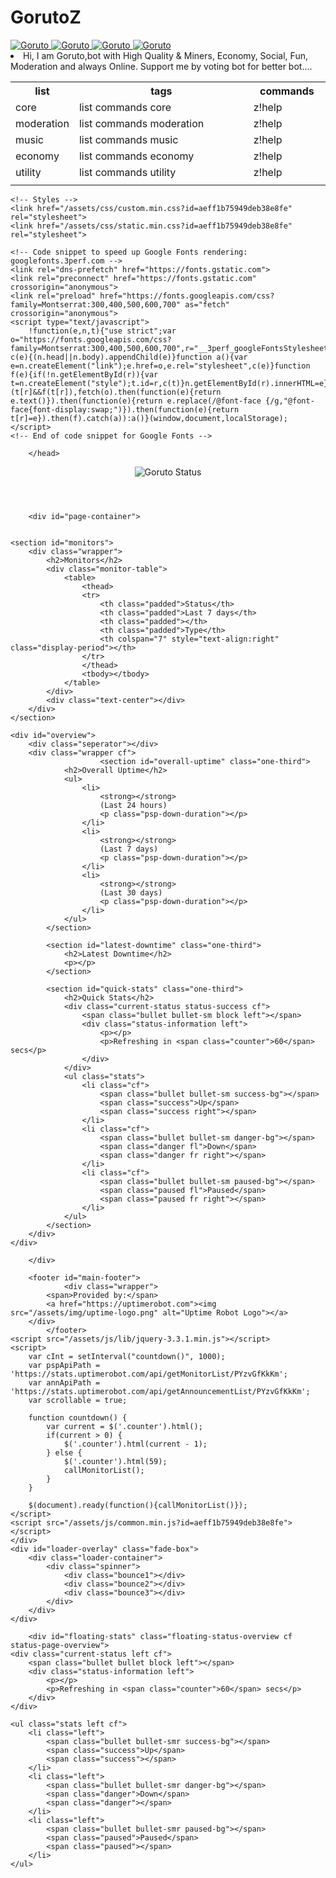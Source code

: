 # GorutoZ

<a href="https://top.gg/bot/584691692897042442" >
  <img src="https://top.gg/api/widget/status/584691692897042442.svg" alt="Goruto" />
</a>

<a href="https://top.gg/bot/584691692897042442" >
  <img src="https://top.gg/api/widget/upvotes/584691692897042442.svg" alt="Goruto" />
</a>

<a href="https://top.gg/bot/584691692897042442" >
  <img src="https://top.gg/api/widget/lib/584691692897042442.svg" alt="Goruto" />
</a>

<a href="https://top.gg/bot/584691692897042442" >
  <img src="https://top.gg/api/widget/owner/584691692897042442.svg" alt="Goruto" />
</a>














<li>Hi, I am Goruto,bot with High Quality & Miners, Economy, Social, Fun, Moderation and always Online. Support me by voting bot for better bot....</li>

<table id="komuttlarr">
                    <tbody><tr class="header">
                        <th style="width:15%;">list</th>
                        <th style="width:60%;">tags</th>
                        <th style="width:25%;">commands</th>
                    </tr>
                    <tr>
                        <td>
                            core
                        </td>
                        <td>
                            list commands core
                        </td>
                        <td>
                            z!help
                        </td>
                    </tr>
                    <tr>
                        <td>
                            moderation
                        </td>
                        <td>
                            list commands moderation
                        </td>
                        <td>
                            z!help
                        </td>
                    </tr>
                    <tr>
                        <td>music</td>
                        <td>
                            list commands music
                        </td>
                        <td>
                           z!help</td>
                    </tr>
                    <tr>
                        <td>economy</td>
                        <td>
                            list commands economy
                        </td>
                        <td>
                            z!help
                        </td>
                    </tr>
                    <tr>
                        <td>
                            utility
                        </td>
                        <td>
                            list commands utility                       </td>
                        <td>z!help </td>
                    </tr>
                    <tr>
                        <td>                      
                    </tr>
                </tbody></table>
                
      
      

<!doctype html>
<html lang="en">
<head>
    <meta charset="utf-8">
    <meta http-equiv="Content-Type" content="text/html">
    <meta http-equiv="X-UA-Compatible" content="IE=edge">
    <meta name="viewport" content="width=device-width, initial-scale=1">
    <meta name="robots" content="noindex">
    <link rel="shortcut icon" type="image/png" href="https://uptimerobot.com/assets/ico/favicon.ico">
    <title>Goruto</title>
    <link rel="canonical" href="https://status.goruto/">

    <!-- Styles -->
    <link href="/assets/css/custom.min.css?id=aeff1b75949deb38e8fe" rel="stylesheet">
    <link href="/assets/css/static.min.css?id=aeff1b75949deb38e8fe" rel="stylesheet">

    <!-- Code snippet to speed up Google Fonts rendering: googlefonts.3perf.com -->
    <link rel="dns-prefetch" href="https://fonts.gstatic.com">
    <link rel="preconnect" href="https://fonts.gstatic.com" crossorigin="anonymous">
    <link rel="preload" href="https://fonts.googleapis.com/css?family=Montserrat:300,400,500,600,700" as="fetch" crossorigin="anonymous">
    <script type="text/javascript">
        !function(e,n,t){"use strict";var o="https://fonts.googleapis.com/css?family=Montserrat:300,400,500,600,700",r="__3perf_googleFontsStylesheet";function c(e){(n.head||n.body).appendChild(e)}function a(){var e=n.createElement("link");e.href=o,e.rel="stylesheet",c(e)}function f(e){if(!n.getElementById(r)){var t=n.createElement("style");t.id=r,c(t)}n.getElementById(r).innerHTML=e}e.FontFace&&e.FontFace.prototype.hasOwnProperty("display")?(t[r]&&f(t[r]),fetch(o).then(function(e){return e.text()}).then(function(e){return e.replace(/@font-face {/g,"@font-face{font-display:swap;")}).then(function(e){return t[r]=e}).then(f).catch(a)):a()}(window,document,localStorage);
    </script>
    <!-- End of code snippet for Google Fonts -->

        </head>
<body>
    <div class="controller ng-scope">
        <header id="main-header">
            <div class="wrapper cf">
                <div class="logo-wrapper">
                                            <img alt="Goruto Status" class="logo" src="https://userfiles.uptimerobot.com/img/694557-1577093585.jpg">
                                    </div>
                                            </div>
        </header>

        <div id="page-container">
        
    
    <section id="monitors">
        <div class="wrapper">
            <h2>Monitors</h2>
            <div class="monitor-table">
                <table>
                    <thead>
                    <tr>
                        <th class="padded">Status</th>
                        <th class="padded">Last 7 days</th>
                        <th class="padded"></th>
                        <th class="padded">Type</th>
                        <th colspan="7" style="text-align:right" class="display-period"></th>
                    </tr>
                    </thead>
                    <tbody></tbody>
                </table>
            </div>
            <div class="text-center"></div>
        </div>
    </section>

    <div id="overview">
        <div class="seperator"></div>
        <div class="wrapper cf">
                        <section id="overall-uptime" class="one-third">
                <h2>Overall Uptime</h2>
                <ul>
                    <li>
                        <strong></strong>
                        (Last 24 hours)
                        <p class="psp-down-duration"></p>
                    </li>
                    <li>
                        <strong></strong>
                        (Last 7 days)
                        <p class="psp-down-duration"></p>
                    </li>
                    <li>
                        <strong></strong>
                        (Last 30 days)
                        <p class="psp-down-duration"></p>
                    </li>
                </ul>
            </section>
            
            <section id="latest-downtime" class="one-third">
                <h2>Latest Downtime</h2>
                <p></p>
            </section>

            <section id="quick-stats" class="one-third">
                <h2>Quick Stats</h2>
                <div class="current-status status-success cf">
                    <span class="bullet bullet-sm block left"></span>
                    <div class="status-information left">
                        <p></p>
                        <p>Refreshing in <span class="counter">60</span> secs</p>
                    </div>
                </div>
                <ul class="stats">
                    <li class="cf">
                        <span class="bullet bullet-sm success-bg"></span>
                        <span class="success">Up</span>
                        <span class="success right"></span>
                    </li>
                    <li class="cf">
                        <span class="bullet bullet-sm danger-bg"></span>
                        <span class="danger fl">Down</span>
                        <span class="danger fr right"></span>
                    </li>
                    <li class="cf">
                        <span class="bullet bullet-sm paused-bg"></span>
                        <span class="paused fl">Paused</span>
                        <span class="paused fr right"></span>
                    </li>
                </ul>
            </section>
        </div>
    </div>

        </div>

        <footer id="main-footer">
                <div class="wrapper">
            <span>Provided by:</span>
            <a href="https://uptimerobot.com"><img src="/assets/img/uptime-logo.png" alt="Uptime Robot Logo"></a>
        </div>
            </footer>
    <script src="/assets/js/lib/jquery-3.3.1.min.js"></script>
    <script>
        var cInt = setInterval("countdown()", 1000);
        var pspApiPath = 'https://stats.uptimerobot.com/api/getMonitorList/PYzvGfKkKm';
        var annApiPath = 'https://stats.uptimerobot.com/api/getAnnouncementList/PYzvGfKkKm';
        var scrollable = true;

        function countdown() {
            var current = $('.counter').html();
            if(current > 0) {
                $('.counter').html(current - 1);
            } else {
                $('.counter').html(59);
                callMonitorList();
            }
        }

        $(document).ready(function(){callMonitorList()});
    </script>
    <script src="/assets/js/common.min.js?id=aeff1b75949deb38e8fe"></script>
    </div>
    <div id="loader-overlay" class="fade-box">
        <div class="loader-container">
            <div class="spinner">
                <div class="bounce1"></div>
                <div class="bounce2"></div>
                <div class="bounce3"></div>
            </div>
        </div>
    </div>

        <div id="floating-stats" class="floating-status-overview cf status-page-overview">
    <div class="current-status left cf">
        <span class="bullet bullet block left"></span>
        <div class="status-information left">
            <p></p>
            <p>Refreshing in <span class="counter">60</span> secs</p>
        </div>
    </div>

    <ul class="stats left cf">
        <li class="left">
            <span class="bullet bullet-smr success-bg"></span>
            <span class="success">Up</span>
            <span class="success"></span>
        </li>
        <li class="left">
            <span class="bullet bullet-smr danger-bg"></span>
            <span class="danger">Down</span>
            <span class="danger"></span>
        </li>
        <li class="left">
            <span class="bullet bullet-smr paused-bg"></span>
            <span class="paused">Paused</span>
            <span class="paused"></span>
        </li>
    </ul>
</div>
</body>
</html>
